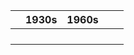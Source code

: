|      | 1930s | 1960s |      |      |
| ---- | ----- | ----- | ---- | ---- |
|      |       |       |      |      |
|      |       |       |      |      |
|      |       |       |      |      |
|      |       |       |      |      |

